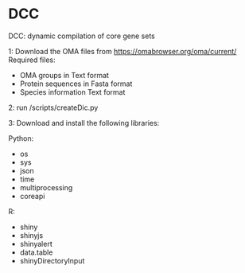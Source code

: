 # DCC
DCC: dynamic compilation of core gene sets

1: Download the OMA files from https://omabrowser.org/oma/current/
Required files:

- OMA groups in Text format
- Protein sequences in Fasta format
- Species information Text format

2: run /scripts/createDic.py

3: Download and install the following libraries:

Python:

- os
- sys
- json
- time
- multiprocessing
- coreapi

R:
- shiny
- shinyjs
- shinyalert
- data.table
- shinyDirectoryInput
